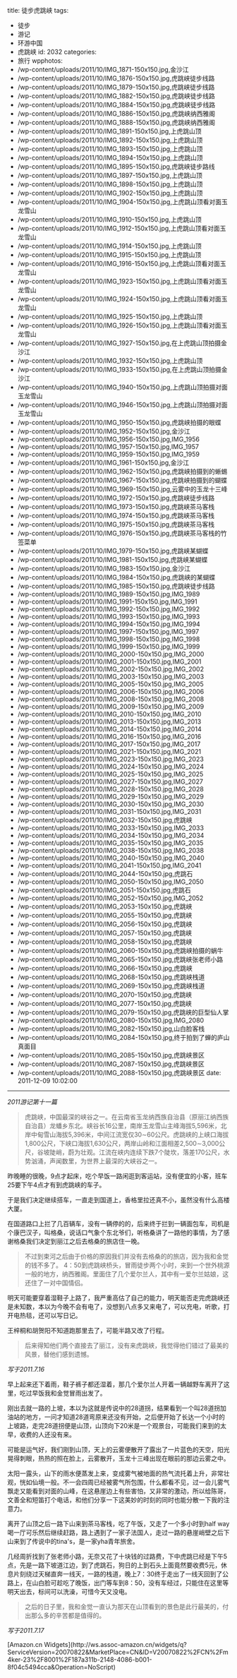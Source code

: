 title: 徒步虎跳峡
tags:
  - 徒步
  - 游记
  - 环游中国
  - 虎跳峡
id: 2032
categories:
  - 旅行
wpphotos:
  - /wp-content/uploads/2011/10/IMG_1871-150x150.jpg,金沙江
  - /wp-content/uploads/2011/10/IMG_1876-150x150.jpg,虎跳峡徒步线路
  - /wp-content/uploads/2011/10/IMG_1879-150x150.jpg,虎跳峡徒步线路
  - /wp-content/uploads/2011/10/IMG_1882-150x150.jpg,虎跳峡徒步线路
  - /wp-content/uploads/2011/10/IMG_1884-150x150.jpg,虎跳峡徒步线路
  - /wp-content/uploads/2011/10/IMG_1886-150x150.jpg,虎跳峡纳西雅阁
  - /wp-content/uploads/2011/10/IMG_1888-150x150.jpg,虎跳峡纳西雅阁
  - /wp-content/uploads/2011/10/IMG_1891-150x150.jpg,上虎跳山顶
  - /wp-content/uploads/2011/10/IMG_1892-150x150.jpg,上虎跳山顶
  - /wp-content/uploads/2011/10/IMG_1893-150x150.jpg,上虎跳山顶
  - /wp-content/uploads/2011/10/IMG_1894-150x150.jpg,上虎跳山顶
  - /wp-content/uploads/2011/10/IMG_1895-150x150.jpg,虎跳峡徒步路线
  - /wp-content/uploads/2011/10/IMG_1897-150x150.jpg,上虎跳山顶
  - /wp-content/uploads/2011/10/IMG_1898-150x150.jpg,上虎跳山顶
  - /wp-content/uploads/2011/10/IMG_1902-150x150.jpg,上虎跳山顶
  - /wp-content/uploads/2011/10/IMG_1904-150x150.jpg,上虎跳山顶看对面玉龙雪山
  - /wp-content/uploads/2011/10/IMG_1910-150x150.jpg,上虎跳山顶
  - /wp-content/uploads/2011/10/IMG_1912-150x150.jpg,上虎跳山顶看对面玉龙雪山
  - /wp-content/uploads/2011/10/IMG_1914-150x150.jpg,上虎跳山顶
  - /wp-content/uploads/2011/10/IMG_1915-150x150.jpg,上虎跳山顶
  - /wp-content/uploads/2011/10/IMG_1916-150x150.jpg,上虎跳山顶看对面玉龙雪山
  - /wp-content/uploads/2011/10/IMG_1923-150x150.jpg,上虎跳山顶看对面玉龙雪山
  - /wp-content/uploads/2011/10/IMG_1924-150x150.jpg,上虎跳山顶看对面玉龙雪山
  - /wp-content/uploads/2011/10/IMG_1925-150x150.jpg,上虎跳山顶
  - /wp-content/uploads/2011/10/IMG_1926-150x150.jpg,上虎跳山顶看对面玉龙雪山
  - /wp-content/uploads/2011/10/IMG_1927-150x150.jpg,在上虎跳山顶拍摄金沙江
  - /wp-content/uploads/2011/10/IMG_1932-150x150.jpg,上虎跳山顶
  - /wp-content/uploads/2011/10/IMG_1933-150x150.jpg,在上虎跳山顶拍摄金沙江
  - /wp-content/uploads/2011/10/IMG_1940-150x150.jpg,上虎跳山顶拍摄对面玉龙雪山
  - /wp-content/uploads/2011/10/IMG_1946-150x150.jpg,上虎跳山顶拍摄对面玉龙雪山
  - /wp-content/uploads/2011/10/IMG_1950-150x150.jpg,虎跳峡拍摄的眼蝶
  - /wp-content/uploads/2011/10/IMG_1952-150x150.jpg,金沙江
  - /wp-content/uploads/2011/10/IMG_1956-150x150.jpg,IMG_1956
  - /wp-content/uploads/2011/10/IMG_1957-150x150.jpg,IMG_1957
  - /wp-content/uploads/2011/10/IMG_1959-150x150.jpg,IMG_1959
  - /wp-content/uploads/2011/10/IMG_1961-150x150.jpg,金沙江
  - /wp-content/uploads/2011/10/IMG_1962-150x150.jpg,虎跳峡拍摄到的蜥蜴
  - /wp-content/uploads/2011/10/IMG_1967-150x150.jpg,虎跳峡拍摄到的蝴蝶
  - /wp-content/uploads/2011/10/IMG_1969-150x150.jpg,云雾中的玉龙十三峰
  - /wp-content/uploads/2011/10/IMG_1972-150x150.jpg,虎跳峡徒步线路
  - /wp-content/uploads/2011/10/IMG_1973-150x150.jpg,虎跳峡茶马客栈
  - /wp-content/uploads/2011/10/IMG_1974-150x150.jpg,虎跳峡茶马客栈
  - /wp-content/uploads/2011/10/IMG_1975-150x150.jpg,虎跳峡茶马客栈
  - /wp-content/uploads/2011/10/IMG_1976-150x150.jpg,虎跳峡茶马客栈的竹签菜单
  - /wp-content/uploads/2011/10/IMG_1979-150x150.jpg,虎跳峡某蝴蝶
  - /wp-content/uploads/2011/10/IMG_1981-150x150.jpg,虎跳峡某蝴蝶
  - /wp-content/uploads/2011/10/IMG_1983-150x150.jpg,金沙江
  - /wp-content/uploads/2011/10/IMG_1984-150x150.jpg,虎跳峡的某蝴蝶
  - /wp-content/uploads/2011/10/IMG_1985-150x150.jpg,虎跳峡徒步线路
  - /wp-content/uploads/2011/10/IMG_1989-150x150.jpg,IMG_1989
  - /wp-content/uploads/2011/10/IMG_1991-150x150.jpg,IMG_1991
  - /wp-content/uploads/2011/10/IMG_1992-150x150.jpg,IMG_1992
  - /wp-content/uploads/2011/10/IMG_1993-150x150.jpg,IMG_1993
  - /wp-content/uploads/2011/10/IMG_1994-150x150.jpg,IMG_1994
  - /wp-content/uploads/2011/10/IMG_1997-150x150.jpg,IMG_1997
  - /wp-content/uploads/2011/10/IMG_1998-150x150.jpg,IMG_1998
  - /wp-content/uploads/2011/10/IMG_1999-150x150.jpg,IMG_1999
  - /wp-content/uploads/2011/10/IMG_2000-150x150.jpg,IMG_2000
  - /wp-content/uploads/2011/10/IMG_2001-150x150.jpg,IMG_2001
  - /wp-content/uploads/2011/10/IMG_2002-150x150.jpg,IMG_2002
  - /wp-content/uploads/2011/10/IMG_2003-150x150.jpg,IMG_2003
  - /wp-content/uploads/2011/10/IMG_2005-150x150.jpg,IMG_2005
  - /wp-content/uploads/2011/10/IMG_2006-150x150.jpg,IMG_2006
  - /wp-content/uploads/2011/10/IMG_2008-150x150.jpg,IMG_2008
  - /wp-content/uploads/2011/10/IMG_2009-150x150.jpg,IMG_2009
  - /wp-content/uploads/2011/10/IMG_2010-150x150.jpg,IMG_2010
  - /wp-content/uploads/2011/10/IMG_2013-150x150.jpg,IMG_2013
  - /wp-content/uploads/2011/10/IMG_2014-150x150.jpg,IMG_2014
  - /wp-content/uploads/2011/10/IMG_2016-150x150.jpg,IMG_2016
  - /wp-content/uploads/2011/10/IMG_2017-150x150.jpg,IMG_2017
  - /wp-content/uploads/2011/10/IMG_2021-150x150.jpg,IMG_2021
  - /wp-content/uploads/2011/10/IMG_2023-150x150.jpg,IMG_2023
  - /wp-content/uploads/2011/10/IMG_2024-150x150.jpg,IMG_2024
  - /wp-content/uploads/2011/10/IMG_2025-150x150.jpg,IMG_2025
  - /wp-content/uploads/2011/10/IMG_2027-150x150.jpg,IMG_2027
  - /wp-content/uploads/2011/10/IMG_2028-150x150.jpg,IMG_2028
  - /wp-content/uploads/2011/10/IMG_2029-150x150.jpg,IMG_2029
  - /wp-content/uploads/2011/10/IMG_2030-150x150.jpg,IMG_2030
  - /wp-content/uploads/2011/10/IMG_2031-150x150.jpg,IMG_2031
  - /wp-content/uploads/2011/10/IMG_2032-150x150.jpg,虎跳峡
  - /wp-content/uploads/2011/10/IMG_2033-150x150.jpg,IMG_2033
  - /wp-content/uploads/2011/10/IMG_2034-150x150.jpg,IMG_2034
  - /wp-content/uploads/2011/10/IMG_2035-150x150.jpg,IMG_2035
  - /wp-content/uploads/2011/10/IMG_2038-150x150.jpg,IMG_2038
  - /wp-content/uploads/2011/10/IMG_2040-150x150.jpg,IMG_2040
  - /wp-content/uploads/2011/10/IMG_2041-150x150.jpg,IMG_2041
  - /wp-content/uploads/2011/10/IMG_2044-150x150.jpg,虎跳石
  - /wp-content/uploads/2011/10/IMG_2050-150x150.jpg,IMG_2050
  - /wp-content/uploads/2011/10/IMG_2051-150x150.jpg,虎跳石
  - /wp-content/uploads/2011/10/IMG_2052-150x150.jpg,IMG_2052
  - /wp-content/uploads/2011/10/IMG_2053-150x150.jpg,虎跳峡
  - /wp-content/uploads/2011/10/IMG_2055-150x150.jpg,虎跳峡
  - /wp-content/uploads/2011/10/IMG_2056-150x150.jpg,虎跳峡
  - /wp-content/uploads/2011/10/IMG_2057-150x150.jpg,虎跳峡
  - /wp-content/uploads/2011/10/IMG_2058-150x150.jpg,虎跳峡
  - /wp-content/uploads/2011/10/IMG_2060-150x150.jpg,虎跳峡拍摄的蜗牛
  - /wp-content/uploads/2011/10/IMG_2065-150x150.jpg,虎跳峡张老师小路
  - /wp-content/uploads/2011/10/IMG_2066-150x150.jpg,虎跳峡
  - /wp-content/uploads/2011/10/IMG_2068-150x150.jpg,虎跳峡栈道
  - /wp-content/uploads/2011/10/IMG_2069-150x150.jpg,虎跳峡栈道
  - /wp-content/uploads/2011/10/IMG_2070-150x150.jpg,虎跳峡
  - /wp-content/uploads/2011/10/IMG_2077-150x150.jpg,虎跳峡
  - /wp-content/uploads/2011/10/IMG_2079-150x150.jpg,虎跳峡的巨型仙人掌
  - /wp-content/uploads/2011/10/IMG_2080-150x150.jpg,IMG_2080
  - /wp-content/uploads/2011/10/IMG_2082-150x150.jpg,山白脸客栈
  - /wp-content/uploads/2011/10/IMG_2084-150x150.jpg,终于拍到了蝉的庐山真面目
  - /wp-content/uploads/2011/10/IMG_2085-150x150.jpg,虎跳峡景区
  - /wp-content/uploads/2011/10/IMG_2087-150x150.jpg,虎跳峡景区
  - /wp-content/uploads/2011/10/IMG_2088-150x150.jpg,虎跳峡景区
date: 2011-12-09 10:02:00
---

_2011游记第十一篇_

> 虎跳峡，中国最深的峡谷之一。在云南省玉龙纳西族自治县（原丽江纳西族自治县）龙蟠乡东北。峡谷长16公里，南岸玉龙雪山主峰海拔5,596米，北岸中甸雪山海拔5,396米，中间江流宽仅30∼60公尺。虎跳峡的上峡口海拔1,800公尺，下峡口海拔1,630公尺，两岸山岭和江面相差2,500∼3,000公尺，谷坡陡峭，蔚为壮观。江流在峡内连续下跌7个陡坎，落差170公尺，水势汹涌，声闻数里，为世界上最深的大峡谷之一。

昨晚睡的很晚，9点才起床，吃个早饭一路闲逛到客运站，没有便宜的小客，班车25要下午4点才有到虎跳峡的车子。

于是我们决定继续搭车，一直走到国道上，香格里拉还真不小，虽然没有什么高楼大厦。

在国道路口上拦了几百辆车，没有一辆停的的，后来终于拦到一辆面包车，司机是个康巴汉子，叫格桑，说话口气象个东北爷们，听格桑讲了一路他的事情，为了感谢格桑我们决定到丽江之后去格桑的旅店住一晚。
> 不过到束河之后由于价格的原因我们并没有去格桑的的旅店，因为我和金觉的钱不多了。
4：50到虎跳峡桥头，冒雨徒步两个小时，来到一个世外桃源一般的地方，纳西雅阁。里面住了几个爱尔兰人，其中有一爱尔兰姑娘，这还住了一对中国情侣。

明天可能要穿着湿鞋子上路了，我严重高估了自己的能力，明天能否走完虎跳峡还是未知数，本以为今晚不会有电了，没想到八点多又来电了，可以充电，听歌，打开电热毯，还可以写日记。

王梓桐和胡贺阳不知道跑那里去了，可能半路又改了行程。
> 后来得知他们两个直接去了丽江，没有来虎跳峡，我觉得他们错过了最美的风景，替他们感到遗憾。

_写于2011.7.16_

早上起来还下着雨，鞋子裤子都还湿着，那几个爱尔兰人开着一辆越野车离开了这里，吃过早饭我和金觉冒雨出发了。

刚出去就一路的上坡，本以为这就是传说中的28道拐，结果看到一个叫28道拐加油站的地方，一问才知道28道弯原来还没有开始，之后便开始了长达一个小时的上坡路，走完28道拐便是山顶，山顶向下20米是一个观景台，可能我们来到的太早，收费的人还没有来。

可能是运气好，我们刚到山顶，天上的云雾便散开了露出了一片蓝色的天空，阳光晃得刺眼，热热的照在脸上，云雾散开，玉龙十三峰出现在眼前的那边云雾之中。

太阳一露头，山下的雨水便蒸发上来，变成雾气被地面的热气流托着上升，非常壮观，恍如仙境一般。不一会四周已经被雾气所包围，什么都看不见，过一会儿雾气飘走又能看到对面的山峰，在这悬崖边上有些害怕，又非常的激动，所以给陈哥，文善全和短笛打个电话，和他们分享一下这美妙的时刻的同时也能分散一下我的注意力。

离开了山顶之后一路下山来到茶马客栈，吃了午饭，又走了一个多小时到half way喝一厅可乐然后继续赶路，路上遇到了一家子法国人，走过一路的悬崖峭壁之后下山来到了传说中的tina&#039;s，是一家yha青年旅舍。

几经周折找到了张老师小路，无奈又花了十块钱的过路费，下中虎跳已经是下午5点，先是一路下坡道江边，到了虎跳石，狗日的上到石头上面竟然要收费5元，休息片刻绕过天梯直奔一线天，一路的栈道，晚上7：30终于走出了一线天回到了公路上，在山白脸可趁吃了晚饭，出门等车到8：50，没有车经过，只能住在这里等明天出去，标间可以洗澡，可惜今天又没电。
> 之后的日子里，我和金觉一直认为那天在山顶看到的景色是此行最美的，付出那么多的辛苦都是值得的。

_写于2011.7.17_

<script src="http://ws.assoc-amazon.cn/widgets/q?ServiceVersion=20070822&MarketPlace=CN&ID=V20070822/CN/m4ker-23/8001/187a311b-2148-4086-b001-8f04c5494cca" type="text/javascript"> </script> <noscript>[Amazon.cn Widgets](http://ws.assoc-amazon.cn/widgets/q?ServiceVersion=20070822&#038;MarketPlace=CN&#038;ID=V20070822%2FCN%2Fm4ker-23%2F8001%2F187a311b-2148-4086-b001-8f04c5494cca&#038;Operation=NoScript)</noscript> 
